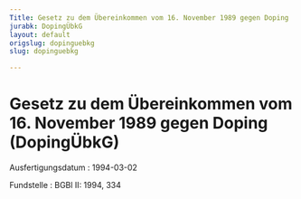 ```yaml
---
Title: Gesetz zu dem Übereinkommen vom 16. November 1989 gegen Doping
jurabk: DopingÜbkG
layout: default
origslug: dopinguebkg
slug: dopinguebkg

---
```


# Gesetz zu dem Übereinkommen vom 16. November 1989 gegen Doping (DopingÜbkG)

Ausfertigungsdatum
:   1994-03-02

Fundstelle
:   BGBl II: 1994, 334

